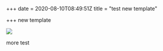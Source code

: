 +++
date = 2020-08-10T08:49:51Z
title = "test new template"

+++
new template

![](https://images.sftcdn.net/images/t_app-cover-l,f_auto/p/ce2ece60-9b32-11e6-95ab-00163ed833e7/260663710/the-test-fun-for-friends-screenshot.jpg)

more test